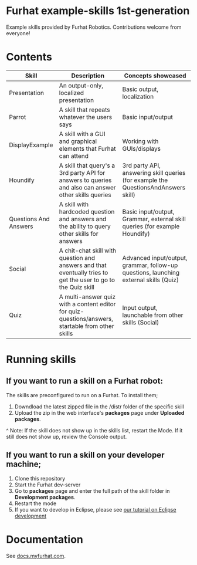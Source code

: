 # Furhat example-skills 1st-generation

Example skills provided by Furhat Robotics. Contributions welcome from everyone!

# Contents

Skill                 | Description                                 | Concepts showcased
----------------------|---------------------------------------------|------------------------------------------------------
Presentation          | An output-only, localized presentation      | Basic output, localization
Parrot                | A skill that repeats whatever the users says| Basic input/output
DisplayExample        | A skill with a GUI and graphical elements that Furhat can attend | Working with GUIs/displays
Houndify              | A skill that query's a 3rd party API for answers to queries and also can answer other skills queries | 3rd party API, answering skill queries (for example the QuestionsAndAnswers skill)
Questions And Answers | A skill with hardcoded question and answers and the ability to query other skills for answers | Basic input/output, Grammar, external skill queries (for example Houndify)
Social                | A chit-chat skill with question and answers and that eventually tries to get the user to go to the Quiz skill | Advanced input/output, grammar, follow-up questions, launching external skills (Quiz)
Quiz                  | A multi-answer quiz with a content editor for quiz-questions/answers, startable from other skills | Input output, launchable from other skills (Social)

# Running skills

## If you want to run a skill on a Furhat robot:

The skills are preconfigured to run on a Furhat. To install them;

1. Downdload the latest zipped file in the /distr folder of the specific skill
2. Upload the zip in the web interface's **packages** page under **Uploaded packages**.

^ Note: If the skill does not show up in the skills list, restart the Mode. If it still does not show up, review the Console output.

## If you want to run a skill on your developer machine;

1. Clone this repository
2. Start the Furhat dev-server
3. Go to **packages** page and enter the full path of the skill folder in **Development packages**.
4. Restart the mode
5. If you want to develop in Eclipse, please see [our tutorial on Eclipse development](https://docs.myfurhat.com/tutorials/tutorial_eclipse/)

# Documentation

See [docs.myfurhat.com](https://docs.myfurhat.com).
